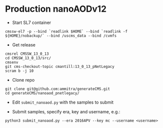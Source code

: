 # Production nanoAODv12

- Start SL7 container
```
cmssw-el7 -p --bind `readlink $HOME` --bind `readlink -f ${HOME}/nobackup/` --bind /uscms_data --bind /cvmfs
```

- Get release
```
cmsrel CMSSW_13_0_13
cd CMSSW_13_0_13/src/
cmsenv
git cms-checkout-topic cmantill:13_0_13_pNetLegacy
scram b -j 10
```

- Clone repo
```
git clone git@github.com:ammitra/generateCMS.git
cd generateCMS/nanoaod_pnetlegacy/
```

- Edit `submit_nanoaod.py` with the samples to submit

- Submit samples, specify era, key and username, e.g.:
```
python3 submit_nanoaod.py --era 2016APV --key mc --username <username>
```
